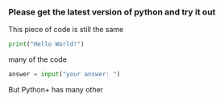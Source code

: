 ### Please get the latest version of python and try it out
This piece of code is still the same

```python
print("Hello World!")
```

many of the code

```python
answer = input("your answer: ")
```

But Python+ has many other
